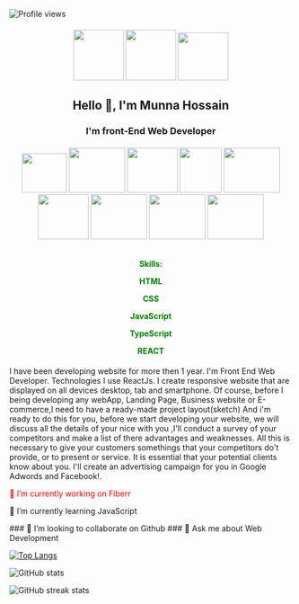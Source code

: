 ![Profile views](https://gpvc.arturio.dev/munnahosssain)  

<h4 align="center"  display="flex">
  <img width="90" height="90" src="https://www.freeiconspng.com/uploads/skype-icon-3.png" />
  <img width="90" height="90" src="https://pngimg.com/uploads/linkedIn/linkedIn_PNG24.png" />
  <img width="90" height="85" src="http://pngimg.com/uploads/facebook_logos/facebook_logos_PNG19748.png" />
</h4>

<h2 align="center">Hello 👋, I'm Munna Hossain</h2>
<h3 align="center">I'm front-End Web Developer</h3>

<h6 align="center">
  <img width="80" height="70" src="https://www.jilldelosangeles.com/images/badge-html-5.png" />
  <img width="100" height="80" src="https://cdn.iconscout.com/icon/free/png-256/css-118-569410.png" />
  <img width="90" height="80" src="https://cdn.iconscout.com/icon/free/png-256/bootstrap-6-1175203.png" />
  <img width="75" height="80" src="https://cdn.freebiesupply.com/logos/large/2x/javascript-logo-png-transparent.png" />
  <img width="100" height="80" src="https://i.ibb.co/qFGmcG7/download.png" />
  <img width="90" height="80" src="https://img.icons8.com/color/452/material-ui.png" />
  <img width="100" height="80" src="https://cdn.iconscout.com/icon/free/png-256/bootstrap-6-1175203.png" />
  <img width="100" height="80" src="https://cdn.iconscout.com/icon/free/png-256/bootstrap-6-1175203.png" />
  <img width="100" height="80" src="https://cdn.iconscout.com/icon/free/png-256/bootstrap-6-1175203.png" />
</h6>

<h4 align="center" style="color: green">
  Skills: <p color="green">HTML</p>  <p>CSS</p>  <p>JavaScript</p>  <p>TypeScript</p>  <p>REACT</p>  
</h4>
 
I have been developing website for more then 1 year. I'm Front End Web Developer. Technologies I use ReactJs. I create responsive website that are displayed on all devices desktop, tab and smartphone. Of course, before I being developing any webApp, Landing Page, Business website or E-commerce,I need to have a ready-made project layout(sketch) And i'm ready to do this for you, before we start developing your website, we will discuss all the details of your nice with you ,I'll conduct a survey of your competitors and make a list of there advantages and weaknesses. All this is necessary to give your customers somethings that your competitors do't provide, or to present or service. It is essential that your potential clients know about you. I'll create an advertising campaign for you in Google Adwords and Facebook!.


<p style="color:#ff0000">🔭 I’m currently working on Fiberr </p>
<p color="green">🌱 I’m currently learning JavaScript</p>
### 👯 I’m looking to collaborate on Github 
### 💬 Ask me about Web Development 

[![Top Langs](https://github-readme-stats.vercel.app/api/top-langs/?username=anuraghazra&layout=compact)](https://github.com/anuraghazra/github-readme-stats)

![GitHub stats](https://github-readme-stats.vercel.app/api?username=munnahosssain&show_icons=true)

![GitHub streak stats](https://github-readme-streak-stats.herokuapp.com/?user=munnahosssain)

